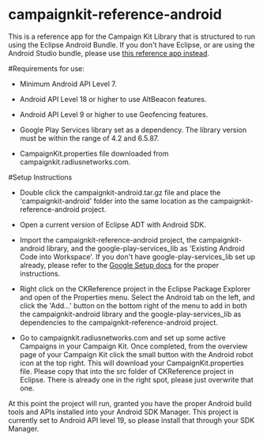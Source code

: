 campaignkit-reference-android
=============================

This is a reference app for the Campaign Kit Library that is structured to run using the Eclipse Android Bundle. If you don't have Eclipse, or are using the Android Studio bundle, please use [this reference app instead](https://github.com/RadiusNetworks/campaignkit-reference-android-studio). 




#Requirements for use: 

* Minimum Android API Level 7.

* Android API Level 18 or higher to use AltBeacon features.

* Android API Level 9 or higher to use Geofencing features.

* Google Play Services library set as a dependency. The library version must be within the range of 4.2 and 6.5.87.

* CampaignKit.properties file downloaded from campaignkit.radiusnetworks.com.




#Setup Instructions

* Double click the campaignkit-android.tar.gz file and place the 'campaignkit-android' folder into the same location as the campaignkit-reference-android project.

* Open a current version of Eclipse ADT with Android SDK.

* Import the campaignkit-reference-android project, the campaignkit-android library, and the google-play-services_lib as 'Existing Android Code into Workspace'. If you don't have google-play-services_lib set up already, please refer to the [Google Setup docs](https://developer.android.com/google/play-services/setup.html) for the proper instructions.

* Right click on the CKReference project in the Eclipse Package Explorer and open of the Properties menu. Select the Android tab on the left, and click the 'Add...' button on the bottom right of the menu to add in both the campaignkit-android library and the google-play-services_lib as dependencies to the campaignkit-reference-android project.

* Go to campaignkit.radiusnetworks.com and set up some active Campaigns in your Campaign Kit. Once completed, from the overview page of your Campaign Kit click the small button with the Android robot icon at the top right. This will download your CampaignKit.properties file. Please copy that into the src folder of CKReference project in Eclipse. There is already one in the right spot, please just overwrite that one.

At this point the project will run, granted you have the proper Android build tools and APIs installed into your Android SDK Manager. This project is currently set to Android API level 19, so please install that through your SDK Manager.
